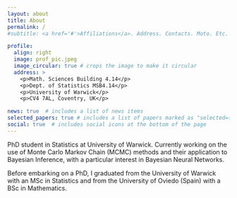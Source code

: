 ```yaml
---
layout: about
title: About
permalink: /
#subtitle: <a href='#'>Affiliations</a>. Address. Contacts. Moto. Etc.

profile:
  align: right
  image: prof_pic.jpeg
  image_circular: true # crops the image to make it circular
  address: >
    <p>Math. Sciences Building 4.14</p>
    <p>Dept. of Statistics MSB4.14</p> 
    <p>University of Warwick</p>
    <p>CV4 7AL, Coventry, UK</p>

news: true  # includes a list of news items
selected_papers: true # includes a list of papers marked as "selected={true}"
social: true  # includes social icons at the bottom of the page
---
```


PhD student in Statistics at University of Warwick. Currently working on the use of Monte Carlo Markov Chain (MCMC) methods and their application to Bayesian Inference, with a particular interest in Bayesian Neural Networks. 

Before embarking on a PhD, I graduated from the University of Warwick with an MSc in Statistics and from the University of Oviedo (Spain) with a BSc in Mathematics. 
